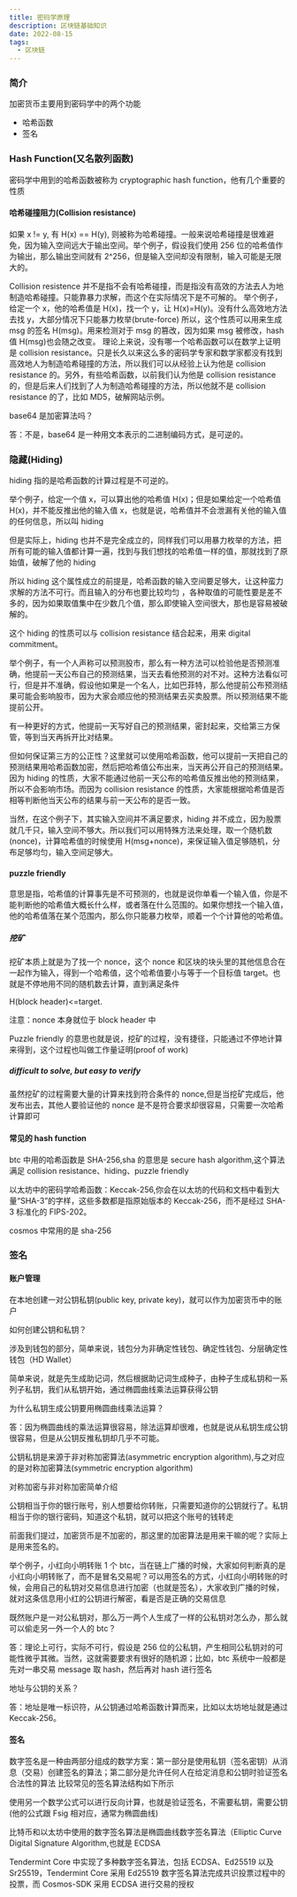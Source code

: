```yaml
---
title: 密码学原理
description: 区块链基础知识
date: 2022-08-15
tags:
  - 区块链
---
```


### 简介

加密货币主要用到密码学中的两个功能

- 哈希函数
- 签名

### Hash Function(又名散列函数)

密码学中用到的哈希函数被称为 cryptographic hash function，他有几个重要的性质

#### 哈希碰撞阻力(Collision resistance)

如果 x != y, 有 H(x) == H(y), 则被称为哈希碰撞。一般来说哈希碰撞是很难避免，因为输入空间远大于输出空间。举个例子，假设我们使用 256 位的哈希值作为输出，那么输出空间就有 2^256，但是输入空间却没有限制，输入可能是无限大的。

Collision resistence 并不是指不会有哈希碰撞，而是指没有高效的方法去人为地制造哈希碰撞。只能靠暴力求解，而这个在实际情况下是不可解的。
举个例子，给定一个 x，他的哈希值是 H(x)，找一个 y，让 H(x)=H(y)。没有什么高效地方法去找 y，大部分情况下只能暴力枚举(brute-force)
所以，这个性质可以用来生成 msg 的签名 H(msg)。用来检测对于 msg 的篡改，因为如果 msg 被修改，hash 值 H(msg)也会随之改变。
理论上来说，没有哪一个哈希函数可以在数学上证明是 collision resistance。只是长久以来这么多的密码学专家和数学家都没有找到高效地人为制造哈希碰撞的方法，所以我们可以从经验上认为他是 collision resistance 的。另外，有些哈希函数，以前我们认为他是 collision resistance 的，但是后来人们找到了人为制造哈希碰撞的方法，所以他就不是 collision resistance 的了，比如 MD5，破解网站示例。

base64 是加密算法吗？

答：不是，base64 是一种用文本表示的二进制编码方式，是可逆的。

### 隐藏(Hiding)

hiding 指的是哈希函数的计算过程是不可逆的。

举个例子，给定一个值 x，可以算出他的哈希值 H(x)；但是如果给定一个哈希值 H(x)，并不能反推出他的输入值 x，也就是说，哈希值并不会泄漏有关他的输入值的任何信息，所以叫 hiding

但是实际上，hiding 也并不是完全成立的，同样我们可以用暴力枚举的方法，把所有可能的输入值都计算一遍，找到与我们想找的哈希值一样的值，那就找到了原始值，破解了他的 hiding

所以 hiding 这个属性成立的前提是，哈希函数的输入空间要足够大，让这种蛮力求解的方法不可行。而且输入的分布也要比较均匀 ，各种取值的可能性要是差不多的，因为如果取值集中在少数几个值，那么即使输入空间很大，那也是容易被破解的。

这个 hiding 的性质可以与 collision resistance 结合起来，用来 digital commitment。

举个例子，有一个人声称可以预测股市，那么有一种方法可以检验他是否预测准确，他提前一天公布自己的预测结果，当天去看他预测的对不对。这种方法看似可行，但是并不准确，假设他如果是一个名人，比如巴菲特，那么他提前公布预测结果可能会影响股市，因为大家会顺应他的预测结果去买卖股票。所以预测结果不能提前公开。

有一种更好的方式，他提前一天写好自己的预测结果，密封起来，交给第三方保管，等到当天再拆开比对结果。

但如何保证第三方的公正性？这里就可以使用哈希函数，他可以提前一天把自己的预测结果用哈希函数加密，然后把哈希值公布出来，当天再公开自己的预测结果。因为 hiding 的性质，大家不能通过他前一天公布的哈希值反推出他的预测结果，所以不会影响市场。而因为 collision resistance 的性质，大家能根据哈希值是否相等判断他当天公布的结果与前一天公布的是否一致。

当然，在这个例子下，其实输入空间并不满足要求，hiding 并不成立，因为股票就几千只，输入空间不够大。所以我们可以用特殊方法来处理，取一个随机数(nonce)，计算哈希值的时候使用 H(msg+nonce)，来保证输入值足够随机，分布足够均匀，输入空间足够大。

#### puzzle friendly

意思是指，哈希值的计算事先是不可预测的，也就是说你单看一个输入值，你是不能判断他的哈希值大概长什么样，或者落在什么范围的。如果你想找一个输入值，他的哈希值落在某个范围内，那么你只能暴力枚举，顺着一个个计算他的哈希值。

##### 挖矿

挖矿本质上就是为了找一个 nonce，这个 nonce 和区块的块头里的其他信息合在一起作为输入，得到一个哈希值，这个哈希值要小与等于一个目标值 target。也就是不停地用不同的随机数去计算，直到满足条件

H(block header)<=target.

注意：nonce 本身就位于 block header 中

Puzzle friendly 的意思也就是说，挖矿的过程，没有捷径，只能通过不停地计算来得到，这个过程也叫做工作量证明(proof of work)

##### difficult to solve, but easy to verify

虽然挖矿的过程需要大量的计算来找到符合条件的 nonce,但是当挖矿完成后，他发布出去，其他人要验证他的 nonce 是不是符合要求却很容易，只需要一次哈希计算即可

#### 常见的 hash function

btc 中用的哈希函数是 SHA-256,sha 的意思是 secure hash algorithm,这个算法满足 collision resistance、hiding、puzzle friendly

以太坊中的密码学哈希函数：Keccak-256,你会在以太坊的代码和文档中看到大量“SHA-3”的字样，这些多数都是指原始版本的 Keccak-256，而不是经过 SHA-3 标准化的 FIPS-202。

cosmos 中常用的是 sha-256

### 签名

#### 账户管理

在本地创建一对公钥私钥(public key, private key)，就可以作为加密货币中的账户

如何创建公钥和私钥？

涉及到钱包的部分，简单来说，钱包分为非确定性钱包、确定性钱包、分层确定性钱包（HD Wallet）

简单来说，就是先生成助记词，然后根据助记词生成种子，由种子生成私钥和一系列子私钥，我们从私钥开始，通过椭圆曲线乘法运算获得公钥

为什么私钥生成公钥要用椭圆曲线乘法运算？

答：因为椭圆曲线的乘法运算很容易，除法运算却很难，也就是说从私钥生成公钥很容易，但是从公钥反推私钥却几乎不可能。

公钥私钥是来源于非对称加密算法(asymmetric encryption algorithm),与之对应的是对称加密算法(symmetric encryption algorithm)

对称加密与非对称加密简单介绍

公钥相当于你的银行账号，别人想要给你转账，只需要知道你的公钥就行了。私钥相当于你的银行密码，知道这个私钥，就可以把这个账号的钱转走

前面我们提过，加密货币是不加密的，那这里的加密算法是用来干嘛的呢？实际上是用来签名的。

举个例子，小红向小明转账 1 个 btc，当在链上广播的时候，大家如何判断真的是小红向小明转账了，而不是冒名交易呢？可以用签名的方式，小红向小明转账的时候，会用自己的私钥对交易信息进行加密（也就是签名），大家收到广播的时候，就对这条信息用小红的公钥进行解密，看是否是正确的交易信息

既然账户是一对公私钥对，那么万一两个人生成了一样的公私钥对怎么办，那么就可以偷走另一外一个人的 btc？

答：理论上可行，实际不可行，假设是 256 位的公私钥，产生相同公私钥对的可能性微乎其微。当然，这就需要要求有很好的随机源；比如，btc 系统中一般都是先对一串交易 message 取 hash，然后再对 hash 进行签名

地址与公钥的关系？

答：地址是唯一标识符，从公钥通过哈希函数计算而来，比如以太坊地址就是通过 Keccak-256。

#### 签名

数字签名是一种由两部分组成的数学方案：第一部分是使用私钥（签名密钥）从消息（交易）创建签名的算法；第二部分是允许任何人在给定消息和公钥时验证签名合法性的算法
比较常见的签名算法结构如下所示

使用另一个数学公式可以进行反向计算，也就是验证签名，不需要私钥，需要公钥(他的公式跟 Fsig 相对应，通常为椭圆曲线)

比特币和以太坊中使用的数字签名算法是椭圆曲线数字签名算法（Elliptic Curve Digital Signature Algorithm,也就是 ECDSA

Tendermint Core 中实现了多种数字签名算法，包括 ECDSA、Ed25519 以及 Sr25519，Tendermint Core 采用 Ed25519 数字签名算法完成共识投票过程中的投票，而 Cosmos-SDK 采用 ECDSA 进行交易的授权
